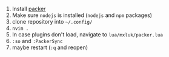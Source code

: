 1. Install [packer](https://github.com/wbthomason/packer.nvim)
3. Make sure `nodejs` is installed (`nodejs` and `npm` packages)
4. clone repository into `~/.config/`
5. `nvim .`
6. In case plugins don't load, navigate to `lua/mxluk/packer.lua`
7. `:so` and `:PackerSync`
8. maybe restart (`:q` and reopen)
